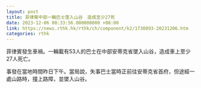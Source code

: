 ```yaml
---
layout: post
title: 菲律賓中部一輛巴士墜入山谷　造成至少27死
date: 2023-12-06 00:33:56.000000000 +08:00
link: https://news.rthk.hk/rthk/ch/component/k2/1730893-20231206.htm
categories: rthk
---
```


菲律賓發生車禍。一輛載有53人的巴士在中部安蒂克省墜入山谷，造成車上至少27人死亡。

事發在當地時間昨日下午。當局說，失事巴士當時正前往安蒂克省首府，但途經一處山路時，撞上路障，並墜入山谷。
